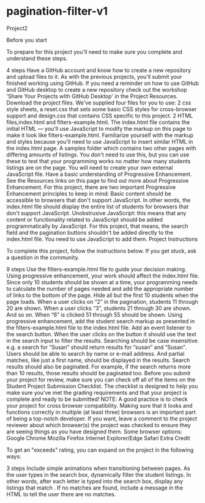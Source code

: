 # pagination-filter-v1
Project2

Before you start

To prepare for this project you'll need to make sure you complete and understand these steps.

 4 steps
Have a GitHub account and know how to create a new repository and upload files to it. As with the previous projects, you'll submit your finished working using GitHub.
If you need a reminder on how to use GitHub and GitHub desktop to create a new repository check out the workshop 'Share Your Projects wIth GitHub Desktop' in the Project Resources.
Download the project files. We've supplied four files for you to use:
2 css style sheets, a reset.css that sets some basic CSS styles for cross-browser support and design.css that contains CSS specific to this project.
2 HTML files,index.html and filters-example.html. The index.html file contains the initial HTML — you'll use JavaScript to modify the markup on this page to make it look like filters-example.html. Familiarize yourself with the markup and styles because you'll need to use JavaScript to insert similar HTML in the index.html page.
A samples folder which contains two other pages with differing amounts of listings. You don't need to use this, but you can use these to test that your programming works no matter how many students listings are on the page.
You will need to create your own external JavaScript file.
Have a basic understanding of Progressive Enhancement. See the Resources links on this page to find out more about Progressive Enhancement. For this project, there are two important Progressive Enhancement principles to keep in mind:
Basic content should be accessible to browsers that don't support JavaScript. In other words, the index.html file should display the entire list of students for browsers that don't support JavaScript.
Unobstrusive JavaScript: this means that any content or functionality related to JavaScript should be added programmatically by JavaScript. For this project, that means, the search field and the pagination buttons shouldn't be added directly to the index.html file. You need to use JavaScript to add them.
Project Instructions

To complete this project, follow the instructions below. If you get stuck, ask a question in the community.

 9 steps
Use the filters-example.html file to guide your decision making. Using progressive enhancement, your work should affect the index.html file.
Since only 10 students should be shown at a time, your programming needs to calculate the number of pages needed and add the appropriate number of links to the bottom of the page.
Hide all but the first 10 students when the page loads.
When a user clicks on “2” in the pagination, students 11 through 20 are shown. When a user clicks “3”, students 21 through 30 are shown. And so on. When “6” is clicked 51 through 55 should be shown.
Using progressive enhancement, add the student search markup as presented in the filters-example.html file to the index.html file.
Add an event listener to the search button. When the user clicks on the button it should use the text in the search input to filter the results. Searching should be case insensitive. e.g. a search for “Susan” should return results for “susan” and “Susan".
Users should be able to search by name or e-mail address. And partial matches, like just a first name, should be displayed in the results.
Search results should also be paginated. For example, if the search returns more than 10 results, those results should be paginated too.
Before you submit your project for review, make sure you can check off all of the items on the Student Project Submission Checklist. The checklist is designed to help you make sure you’ve met the grading requirements and that your project is complete and ready to be submitted!
NOTE: A good practice is to check your project for cross browser compatibility. Making sure that it looks and functions correctly in multiple (at least three) browsers is an important part of being a top-notch developer. If you want, leave a comment to the project reviewer about which browser(s) the project was checked to ensure they are seeing things as you have designed them.
Some browser options:
Google Chrome
Mozilla Firefox
Internet Explorer/Edge
Safari
Extra Credit

To get an "exceeds" rating, you can expand on the project in the following ways:

 3 steps
Include simple animations when transitioning between pages.
As the user types in the search box, dynamically filter the student listings. In other words, after each letter is typed into the search box, display any listings that match .
If no matches are found, include a message in the HTML to tell the user there are no matches.
